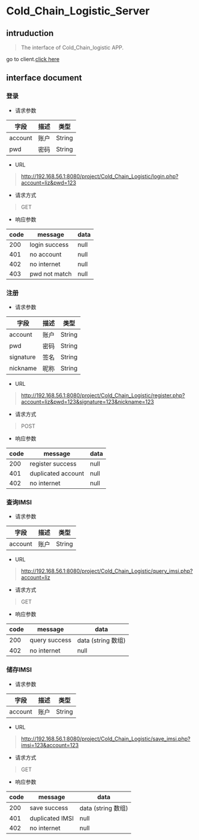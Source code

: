 
# Cold_Chain_Logistic_Server
## intruduction
> The interface of Cold_Chain_logistic APP.

go to client.[click here](https://github.com/LizYang13/Cold_Chain_logistic)

## interface document
###  登录
- 请求参数

|字段  | 描述 | 类型 |
|-----|------|-----|
| account  |账户| String|
| pwd  |密码| String | 

- URL
> http://192.168.56.1:8080/project/Cold_Chain_Logistic/login.php?account=liz&pwd=123

- 请求方式

> GET

- 响应参数

| code| message| data |
|-----|------|-----|
| 200 | login success| null |
| 401 | no account  | null |
| 402 | no internet | null |
| 403 |  pwd not match | null |


### 注册
- 请求参数

|字段  | 描述 | 类型 |
|-----|------|-----|
| account  |账户| String|
| pwd  |密码| String | 
| signature|签名| String|
| nickname|昵称| String | 


- URL
> http://192.168.56.1:8080/project/Cold_Chain_Logistic/register.php?account=liz&pwd=123&signature=123&nickname=123

- 请求方式
> POST

- 响应参数

| code | message| data |
|-----|------|-----|
| 200| register success| null |
| 401| duplicated account| null |
| 402 | no internet | null |

### 查询IMSI
- 请求参数

|字段  | 描述 | 类型 |
|-----|------|-----|
| account  |账户| String|


- URL
> http://192.168.56.1:8080/project/Cold_Chain_Logistic/query_imsi.php?account=liz

- 请求方式
> GET

- 响应参数

| code | message| data |
|-----|------|-----|
| 200| query success| data (string 数组)|
| 402 | no internet | null |

### 储存IMSI
- 请求参数

|字段  | 描述 | 类型|
|-----|------|-----|
| account  |账户| String|


- URL
> http://192.168.56.1:8080/project/Cold_Chain_Logistic/save_imsi.php?imsi=123&account=123

- 请求方式
>GET

- 响应参数

| code | message| data |
|-----|------|-----|
| 200| save success| data (string 数组) |
| 401 | duplicated  IMSI| null |
| 402 | no internet | null |


